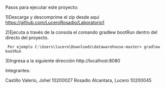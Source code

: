Pasos para ejecutar este proyecto:

   1)Descarga y descomprime el zip desde aqui https://github.com/LuceroRosadio/Laboratorio1

   2)Ejecuta a través de la consola el comando gradlew bootRun dentro del directo del proyecto.

     Por ejemplo C:\Users\lucero\Downloads\datawarehouse-master> gradlew bootRun

   3)Ingresa a la siguiente dirección http://localhost:8080


Integrantes:

   Castillo Valerio, Johel	10200027
   Rosadio Alcantara, Lucero	10200045
